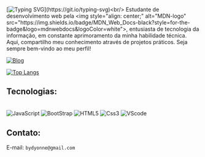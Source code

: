 [![Typing SVG](https://readme-typing-svg.demolab.com/?size=29&color=F0F8FF&lines=Olá!+Eu+sou+Dyonne+Eberty💻;Tenho+28+anos.;)](https://git.io/typing-svg)<br/>
Estudante de desenvolvimento web pela <img style="align: center;" alt="MDN-logo" src="https://img.shields.io/badge/MDN_Web_Docs-black?style=for-the-badge&logo=mdnwebdocs&logoColor=white">, entusiasta de tecnologia da informação, em constante aprimoramento da minha habilidade técnica. Aqui, compartilho meu conhecimento através de projetos práticos.
Seja sempre bem-vindo ao meu perfil!

[![Blog](https://img.shields.io/badge/LinkedIn-0077B5?style=for-the-badge&logo=linkedin&logoColor=white)](https://www.linkedin.com/in/dyonne-cunha)

[![Top Langs](https://github-readme-stats.vercel.app/api/top-langs/?username=dyonneEberty)](https://github.com/dyonneEberty/github-readme-stats)

## Tecnologias:

<div style="display: inline_block"><br/>
    <img align="center" alt="JavaScript" src="https://img.shields.io/badge/JavaScript-323330?style=for-the-badge&logo=javascript&logoColor=F7DF1E">
    <img align="center" alt="BootStrap" src="https://img.shields.io/badge/Bootstrap-563D7C?style=for-the-badge&logo=bootstrap&logoColor=white">
    <img align="center" alt="HTML5" src="https://img.shields.io/badge/HTML5-E34F26?style=for-the-badge&logo=html5&logoColor=white">
    <img align="center" alt="Css3" src="https://img.shields.io/badge/CSS3-1572B6?style=for-the-badge&logo=css3&logoColor=white">
    <img align="center" alt="VScode" src="https://img.shields.io/badge/Visual_Studio_Code-0078D4?style=for-the-badge&logo=visual%20studio%20code&logoColor=white">
</div>

## Contato:

 E-mail: `bydyonne@gmail.com`
